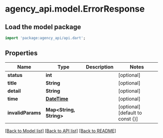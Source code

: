# agency_api.model.ErrorResponse

## Load the model package
```dart
import 'package:agency_api/api.dart';
```

## Properties
Name | Type | Description | Notes
------------ | ------------- | ------------- | -------------
**status** | **int** |  | [optional] 
**title** | **String** |  | [optional] 
**detail** | **String** |  | [optional] 
**time** | [**DateTime**](DateTime.md) |  | [optional] 
**invalidParams** | **Map<String, String>** |  | [optional] [default to const {}]

[[Back to Model list]](../README.md#documentation-for-models) [[Back to API list]](../README.md#documentation-for-api-endpoints) [[Back to README]](../README.md)



